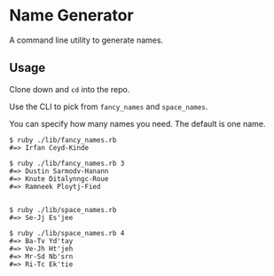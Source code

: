 # Name Generator

A command line utility to generate names.

## Usage

Clone down and `cd` into the repo.

Use the CLI to pick from `fancy_names` and `space_names`.

You can specify how many names you need. The default is one name.

```
$ ruby ./lib/fancy_names.rb
#=> Irfan Ceyd-Kinde

$ ruby ./lib/fancy_names.rb 3
#=> Dustin Sarmodv-Hanann
#=> Knute Ditalynngc-Roue
#=> Ramneek Ploytj-Fied


$ ruby ./lib/space_names.rb
#=> Se-Jj Es'jee

$ ruby ./lib/space_names.rb 4
#=> Ba-Tv Yd'tay
#=> Ve-Jh Ht'jeh
#=> Mr-Sd Nb'srn
#=> Ri-Tc Ek'tie
```
